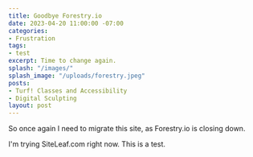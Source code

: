 ```yaml
---
title: Goodbye Forestry.io
date: 2023-04-20 11:00:00 -07:00
categories:
- Frustration
tags:
- test
excerpt: Time to change again.
splash: "/images/"
splash_image: "/uploads/forestry.jpeg"
posts:
- Turf! Classes and Accessibility
- Digital Sculpting
layout: post
---
```


So once again I need to migrate this site, as Forestry.io is closing down.

I'm trying SiteLeaf.com right now. This is a test.